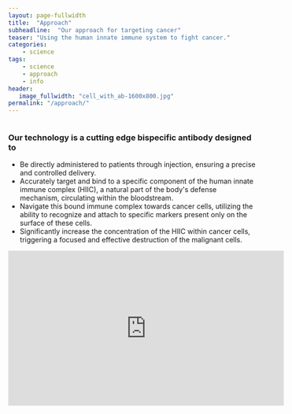 ```yaml
---
layout: page-fullwidth
title:  "Approach"
subheadline:  "Our approach for targeting cancer"
teaser: "Using the human innate immune system to fight cancer."
categories:
    - science
tags:
    - science
    - approach
    - info
header:
   image_fullwidth: "cell_with_ab-1600x800.jpg"
permalink: "/approach/"
---
```

<img src="{{ site.urlimg }}Antibody-HIIC-MOA-non-confidential.jpg" alt="" />

<div class="panel">

<h3>Our technology is a cutting edge bispecific antibody designed to</h3>
<ul>
<li> Be directly administered to patients through injection, ensuring a precise and controlled delivery.</li>
<li>Accurately target and bind to a specific component of the human innate immune complex (HIIC), a natural part of the body's defense mechanism, circulating within the bloodstream.</li>
<li>Navigate this bound immune complex towards cancer cells, utilizing the ability to recognize and attach to specific markers present only on the surface of these cells.</li>
<li>Significantly increase the concentration of the HIIC within cancer cells, triggering a focused and effective destruction of the malignant cells.</li>
</ul>

</div>

<article itemprop="video" itemscope itemtype="http://schema.org/VideoObject">
    <div class="flex-video">
        <iframe width="560" height="315" src="https://www.youtube.com/embed/ODanEppVCgk?si=NnDXN5ZOssBCmNFq&rel=0" title="YouTube video player" frameborder="0" allow="accelerometer; autoplay; clipboard-write; encrypted-media; gyroscope; picture-in-picture; web-share" referrerpolicy="strict-origin-when-cross-origin" allowfullscreen></iframe>
    </div>
</article>
